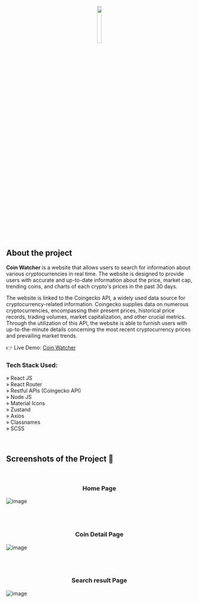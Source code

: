 <div align='center'><img style="width:16%" src='https://user-images.githubusercontent.com/105128267/220607693-29987a1c-8f0d-4835-9bfe-3b5c9f326b17.png'/></div>

<h2>About the project</h2>

<p><b>Coin Watcher</b> is a website that allows users to search for information about various cryptocurrencies in real time. The website is designed to provide users with accurate and up-to-date information about the price, market cap, trending coins, and charts of each crypto's prices in the past 30 days. <br/>

The website is linked to the Coingecko API, a widely used data source for cryptocurrency-related information. Coingecko supplies data on numerous cryptocurrencies, encompassing their present prices, historical price records, trading volumes, market capitalization, and other crucial metrics. Through the utilization of this API, the website is able to furnish users with up-to-the-minute details concerning the most recent cryptocurrency prices and prevailing market trends.
</p>

👉 Live Demo: <a href='https://cryptosearch-wenhaoyu.com/'>Coin Watcher</a>

<h3>Tech Stack Used:</h3>

» React JS <br>
» React Router <br>
» Restful APIs (Coingecko API) <br>
» Node JS <br>
» Material Icons <br>
» Zustand <br>
» Axios <br>
» Classnames <br>
» SCSS  <br>

<br>

<h2>Screenshots of the Project 📸</h2>
<br>
<h3 align='center'>Home Page</h3>

![image](https://github.com/Ryannn41/Crypto-Watcher/assets/69830650/a2389e1f-3efc-4513-94ef-8b052b7a42f2)



<br><br>

<h3 align='center'>Coin Detail Page</h3>

![image](https://github.com/Ryannn41/Crypto-Watcher/assets/69830650/cd50df79-55f6-4d8d-a96d-544c87f56079)

<br><br>

<h3 align='center'>Search result Page</h3>

![image](https://github.com/Ryannn41/Crypto-Watcher/assets/69830650/8b97555f-cb84-42d4-96fa-6ad4d909a6e1)

